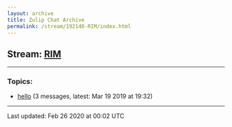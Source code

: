 ```yaml
---
layout: archive
title: Zulip Chat Archive
permalink: /stream/192140-RIM/index.html
---
```


## Stream: [RIM](https://hl7webmaster.github.io/zulip-hl7-org/stream/192140-RIM/index.html)
---

### Topics:

* [hello](topic/hello.html) (3 messages, latest: Mar 19 2019 at 19:32)

<hr><p>Last updated: Feb 26 2020 at 00:02 UTC</p>